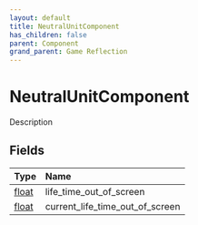 ```yaml
---
layout: default
title: NeutralUnitComponent
has_children: false
parent: Component
grand_parent: Game Reflection
---
```

# NeutralUnitComponent
Description 

## Fields

| Type | Name |
|:-------------|:--------------|
| [float](/docs/game-reflection/components/float) | life_time_out_of_screen |
| [float](/docs/game-reflection/components/float) | current_life_time_out_of_screen |

